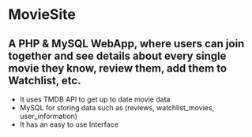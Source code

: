 # MovieSite

## A PHP & MySQL WebApp, where users can join together and see details about every single movie they know, review them, add them to Watchlist, etc.
- It uses TMDB API to get up to date movie data
- MySQL for storing data such as (reviews, watchlist_movies, user_information)
- It has an easy to use Interface
